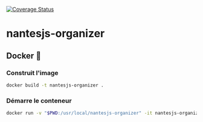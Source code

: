 [![Coverage Status](https://coveralls.io/repos/github/NantesJS/nantesjs-organizer/badge.svg)](https://coveralls.io/github/NantesJS/nantesjs-organizer)

# nantesjs-organizer

## Docker :whale:

### Construit l'image

```sh
docker build -t nantesjs-organizer .
```

### Démarre le conteneur

```sh
docker run -v "$PWD:/usr/local/nantesjs-organizer" -it nantesjs-organizer
```
